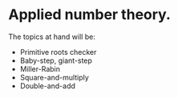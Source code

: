 # Applied number theory.
The topics at hand will be:
- Primitive roots checker
- Baby-step, giant-step
- Miller-Rabin
- Square-and-multiply
- Double-and-add

